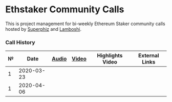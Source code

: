 # Ethstaker Community Calls
This is project management for bi-weekly Ethereum Staker community calls hosted by [Superphiz](https://reddit.com/u/superphiz) and [Lamboshi](https://twitter.com/L_Nakaghini).


### Call History

 №  | Date                             |[Audio](https://soundcloud.com/-----)| [Video](https://www.youtube.com)            |Highlights Video         |External Links  |
--- | -------------------------------- | -------------- | -------------------- | -------------------- | -----------------|
1|2020-03-23||||
1|2020-04-06||||
